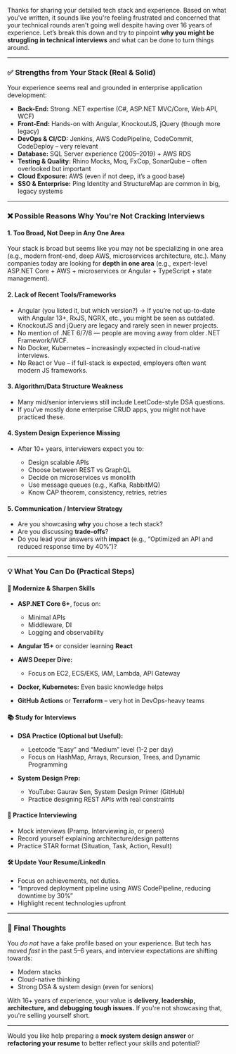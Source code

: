 Thanks for sharing your detailed tech stack and experience. Based on what you've written, it sounds like you're feeling frustrated and concerned that your technical rounds aren't going well despite having over 16 years of experience. Let’s break this down and try to pinpoint **why you might be struggling in technical interviews** and what can be done to turn things around.

---

### ✅ **Strengths from Your Stack (Real & Solid)**

Your experience seems real and grounded in enterprise application development:

* **Back-End:** Strong .NET expertise (C#, ASP.NET MVC/Core, Web API, WCF)
* **Front-End:** Hands-on with Angular, KnockoutJS, jQuery (though more legacy)
* **DevOps & CI/CD:** Jenkins, AWS CodePipeline, CodeCommit, CodeDeploy – very relevant
* **Database:** SQL Server experience (2005–2019) + AWS RDS
* **Testing & Quality:** Rhino Mocks, Moq, FxCop, SonarQube – often overlooked but important
* **Cloud Exposure:** AWS (even if not deep, it’s a good base)
* **SSO & Enterprise:** Ping Identity and StructureMap are common in big, legacy systems

---

### ❌ **Possible Reasons Why You're Not Cracking Interviews**

#### 1. **Too Broad, Not Deep in Any One Area**

Your stack is broad but seems like you may not be specializing in one area (e.g., modern front-end, deep AWS, microservices architecture, etc.). Many companies today are looking for **depth in one area** (e.g., expert-level ASP.NET Core + AWS + microservices or Angular + TypeScript + state management).

#### 2. **Lack of Recent Tools/Frameworks**

* Angular (you listed it, but which version?) → If you’re not up-to-date with Angular 13+, RxJS, NGRX, etc., you might be seen as outdated.
* KnockoutJS and jQuery are legacy and rarely seen in newer projects.
* No mention of .NET 6/7/8 — people are moving away from older .NET Framework/WCF.
* No Docker, Kubernetes – increasingly expected in cloud-native interviews.
* No React or Vue – if full-stack is expected, employers often want modern JS frameworks.

#### 3. **Algorithm/Data Structure Weakness**

* Many mid/senior interviews still include LeetCode-style DSA questions.
* If you've mostly done enterprise CRUD apps, you might not have practiced these.

#### 4. **System Design Experience Missing**

* After 10+ years, interviewers expect you to:

  * Design scalable APIs
  * Choose between REST vs GraphQL
  * Decide on microservices vs monolith
  * Use message queues (e.g., Kafka, RabbitMQ)
  * Know CAP theorem, consistency, retries, retries

#### 5. **Communication / Interview Strategy**

* Are you showcasing **why** you chose a tech stack?
* Are you discussing **trade-offs**?
* Do you lead your answers with **impact** (e.g., “Optimized an API and reduced response time by 40%”)?

---

### 💡 What You Can Do (Practical Steps)

#### 🔁 Modernize & Sharpen Skills

* **ASP.NET Core 6+**, focus on:

  * Minimal APIs
  * Middleware, DI
  * Logging and observability
* **Angular 15+** or consider learning **React**
* **AWS Deeper Dive:**

  * Focus on EC2, ECS/EKS, IAM, Lambda, API Gateway
* **Docker, Kubernetes:** Even basic knowledge helps
* **GitHub Actions** or **Terraform** – very hot in DevOps-heavy teams

#### 📚 Study for Interviews

* **DSA Practice (Optional but Useful):**

  * Leetcode “Easy” and “Medium” level (1-2 per day)
  * Focus on HashMap, Arrays, Recursion, Trees, and Dynamic Programming
* **System Design Prep:**

  * YouTube: Gaurav Sen, System Design Primer (GitHub)
  * Practice designing REST APIs with real constraints

#### 💬 Practice Interviewing

* Mock interviews (Pramp, Interviewing.io, or peers)
* Record yourself explaining architecture/design patterns
* Practice STAR format (Situation, Task, Action, Result)

#### 🛠️ Update Your Resume/LinkedIn

* Focus on achievements, not duties.
* “Improved deployment pipeline using AWS CodePipeline, reducing downtime by 30%”
* Highlight recent technologies upfront

---

### 🤔 Final Thoughts

You *do not* have a fake profile based on your experience. But tech has moved *fast* in the past 5–6 years, and interview expectations are shifting towards:

* Modern stacks
* Cloud-native thinking
* Strong DSA & system design (even for seniors)

With 16+ years of experience, your value is **delivery, leadership, architecture, and debugging tough issues.** If you're not showcasing that, you're selling yourself short.

---

Would you like help preparing a **mock system design answer** or **refactoring your resume** to better reflect your skills and potential?
